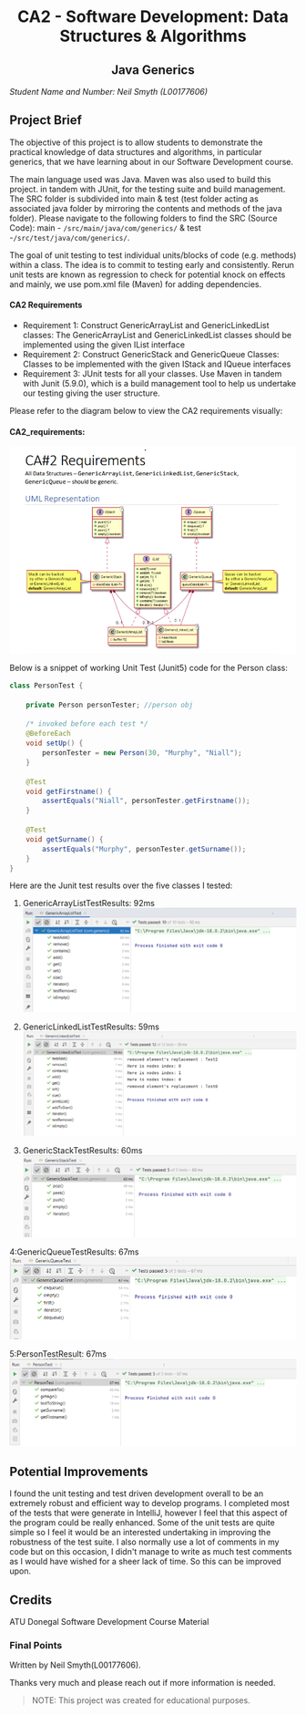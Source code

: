 <h1 align="center">CA2 - Software Development: Data Structures & Algorithms  </h1>

<h2 align="center">Java Generics</h2>

*Student Name and Number: Neil Smyth (L00177606)*

## **Project Brief**

The objective of this project is to allow students to demonstrate the
practical knowledge  of data structures and algorithms, in particular generics, that we have
learning about in our Software Development course. 

The main language used was Java. 
Maven was also used to build this project. in tandem with JUnit,
for the testing suite and build management. The SRC folder is subdivided into main 
& test (test folder acting as associated java folder by
mirroring the contents and methods of the java folder). Please navigate to the 
following folders to find the SRC (Source Code): 
main - <code>/src/main/java/com/generics/</code> & 
test -<code>/src/test/java/com/generics/</code>.

The goal of unit testing to test individual units/blocks of code (e.g. methods) within a class.
The idea is to commit to testing early and consistently. Rerun unit tests are known as 
regression to check for potential knock on effects and mainly, we use pom.xml file (Maven) for adding dependencies.

#### CA2 Requirements 

* Requirement 1: Construct GenericArrayList and GenericLinkedList classes:
The GenericArrayList and GenericLinkedList classes
should be implemented using the given IList interface 
* Requirement 2: Construct GenericStack and GenericQueue Classes:
Classes to be implemented with the given IStack and IQueue interfaces
* Requirement 3: JUnit tests for all your classes. Use Maven in tandem with Junit (5.9.0), which is 
a build management tool to help us undertake our testing giving the user structure.

Please refer to the diagram below to view the CA2 requirements visually:

#### CA2_requirements:

   ![CA2_requirements.png](CA2_requirements.png)




Below is a snippet of working Unit Test (Junit5) code for the Person class: 
```java
class PersonTest {

    private Person personTester; //person obj
    
    /* invoked before each test */
    @BeforeEach
    void setUp() {
        personTester = new Person(30, "Murphy", "Niall");
    }
    
    @Test
    void getFirstname() {
        assertEquals("Niall", personTester.getFirstname());
    }

    @Test
    void getSurname() {
        assertEquals("Murphy", personTester.getSurname());
    }
}

```

Here are the Junit test results over the five classes I tested:
1. GenericArrayListTestResults: 92ms
![GenericArrayListTestResults.png](GenericArrayListTestResults.png)

2. GenericLinkedListTestResults: 59ms
![GenericLinkedListTestResults.png](GenericLinkedListTestResults.png)

3. GenericStackTestResults: 60ms
![GenericStackTestResults2.png](GenericStackTestResults2.png)

4:GenericQueueTestResults: 67ms
![GenericQueueTestResults.png](GenericQueueTestResults.png)

5:PersonTestResult: 67ms
![PersonTestResult.png](PersonTestResult.png)



## Potential Improvements

I found the unit testing and test driven development overall to be an extremely robust 
and efficient way to develop programs. I completed most of the tests that were generate in IntelliJ,
however I feel that this aspect of the program could be really enhanced. Some of the unit tests are 
quite simple so I feel it would be an interested undertaking 
in improving the robustness of the test suite. I also normally use a lot of comments in my code but
on this occasion, I didn't manage to write as much test comments as I would have wished for 
a sheer lack of time. So this can be improved upon.


## Credits
ATU Donegal Software Development Course Material

### Final Points

Written by Neil Smyth(L00177606).

Thanks very much and please reach out if more information is needed.

> NOTE: This project was created for educational purposes.